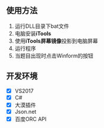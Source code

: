 ## 使用方法
1. 运行DLL目录下bat文件
2. 电脑安装**iTools**
3. 使用**iTools屏幕镜像**投影到电脑屏幕
4. 运行程序
5. 当题目出现时点击Winform的按钮

## 开发环境
- [x] VS2017
- [x] C#
- [x] 大漠插件
- [x] Json.net
- [x] 百度ORC API
